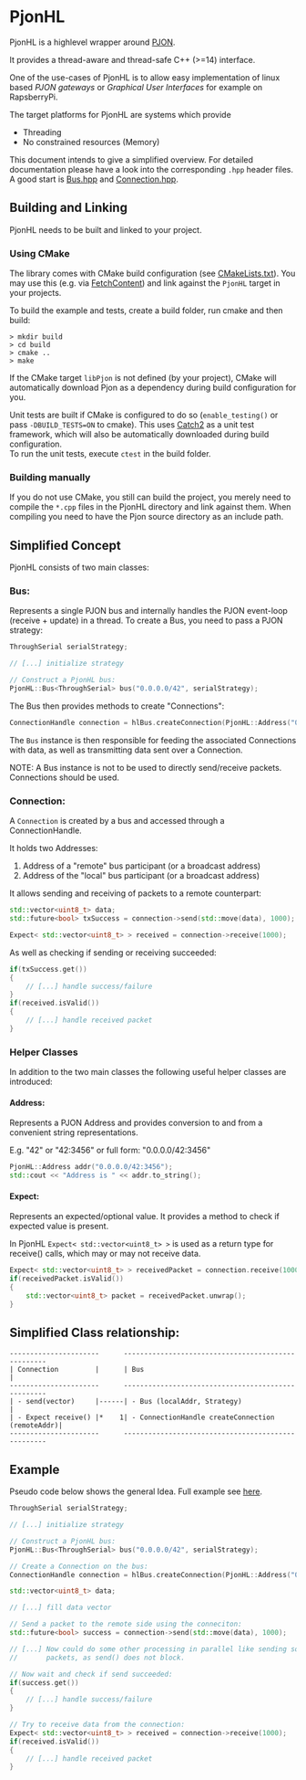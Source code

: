# PjonHL
PjonHL is a highlevel wrapper around [PJON](https://github.com/gioblu/PJON).

It provides a thread-aware and thread-safe C++ (>=14) interface. 

One of the use-cases of PjonHL is to allow easy implementation of linux based
_PJON gateways_ or _Graphical User Interfaces_ for example on RapsberryPi.

The target platforms for PjonHL are systems which provide
- Threading
- No constrained resources (Memory)

This document intends to give a simplified overview. For detailed documentation
please have a look into the corresponding `.hpp` header files. A good start is
[Bus.hpp](./Bus.hpp) and [Connection.hpp](./Connection.hpp).

## Building and Linking
PjonHL needs to be built and linked to your project.

### Using CMake
The library comes with CMake build configuration (see [CMakeLists.txt](./CMakeLists.txt)).
You may use this (e.g. via
[FetchContent](https://cmake.org/cmake/help/latest/module/FetchContent.html))
and link against the `PjonHL` target in your projects.

To build the example and tests, create a build folder, run cmake and then build:
```
> mkdir build
> cd build
> cmake ..
> make
```

If the CMake target `libPjon` is not defined (by your project), CMake will
automatically download Pjon as a dependency during build configuration for you.

Unit tests are built if CMake is configured to do so (`enable_testing()` or
pass `-DBUILD_TESTS=ON` to cmake).
This uses [Catch2](https://github.com/catchorg/Catch2) as a unit test framework,
which will also be automatically downloaded during build configuration.  
To run the unit tests, execute `ctest` in the build folder.

### Building manually
If you do not use CMake, you still can build the project, you merely need to
compile the `*.cpp` files in the PjonHL directory and link against them. When
compiling you need to have the Pjon source directory as an include path.

## Simplified Concept
PjonHL consists of two main classes:

### Bus:
Represents a single PJON bus and internally handles the PJON event-loop
(receive + update) in a thread. To create a Bus, you need to pass a PJON strategy:

```C++
ThroughSerial serialStrategy;

// [...] initialize strategy

// Construct a PjonHL bus:
PjonHL::Bus<ThroughSerial> bus("0.0.0.0/42", serialStrategy);
```

The Bus then provides methods to create "Connections":

```C++
ConnectionHandle connection = hlBus.createConnection(PjonHL::Address("0.0.0.0/53"));
```

The `Bus` instance is then responsible for feeding the associated Connections
with data, as well as transmitting data sent over a Connection.

NOTE: A Bus instance is not to be used to directly send/receive packets. Connections should be used.

### Connection:
A `Connection` is created by a bus and accessed through a ConnectionHandle.

It holds two Addresses:
   1. Address of a "remote" bus participant (or a broadcast address)
   2. Address of the "local" bus participant (or a broadcast address)

It allows sending and receiving of packets to a remote counterpart:
```C++
std::vector<uint8_t> data;
std::future<bool> txSuccess = connection->send(std::move(data), 1000);

Expect< std::vector<uint8_t> > received = connection->receive(1000);
```

As well as checking if sending or receiving succeeded:
```C++
if(txSuccess.get())
{
    // [...] handle success/failure
}
if(received.isValid())
{
    // [...] handle received packet
}

```

### Helper Classes
In addition to the two main classes the following useful helper classes are
introduced:

#### Address:
Represents a PJON Address and provides conversion to and from a convenient
string representations.

E.g. "42" or "42:3456" or full form: "0.0.0.0/42:3456"
```C++
PjonHL::Address addr("0.0.0.0/42:3456");
std::cout << "Address is " << addr.to_string();
```

#### Expect:
Represents an expected/optional value.
It provides a method to check if expected value is present.

In PjonHL `Expect< std::vector<uint8_t> >` is used as a return type for
receive() calls, which may or may not receive data.
```C++
Expect< std::vector<uint8_t> > receivedPacket = connection.receive(1000);
if(receivedPacket.isValid())
{
    std::vector<uint8_t> packet = receivedPacket.unwrap();
}
```

## Simplified Class relationship:
```
----------------------      ---------------------------------------------------
| Connection         |      | Bus                                             |
----------------------      ---------------------------------------------------
| - send(vector)     |------| - Bus (localAddr, Strategy)                     |
| - Expect receive() |*    1| - ConnectionHandle createConnection (remoteAddr)|
----------------------      ---------------------------------------------------
```

## Example
Pseudo code below shows the general Idea.
Full example see [here](./examples/throughSerialTxRx.cpp).
```C++
ThroughSerial serialStrategy;

// [...] initialize strategy

// Construct a PjonHL bus:
PjonHL::Bus<ThroughSerial> bus("0.0.0.0/42", serialStrategy);

// Create a Connection on the bus:
ConnectionHandle connection = hlBus.createConnection(PjonHL::Address("0.0.0.0/53"));

std::vector<uint8_t> data;

// [...] fill data vector

// Send a packet to the remote side using the conneciton:
std::future<bool> success = connection->send(std::move(data), 1000);

// [...] Now could do some other processing in parallel like sending some other
//       packets, as send() does not block.

// Now wait and check if send succeeded:
if(success.get())
{
    // [...] handle success/failure
}

// Try to receive data from the connection:
Expect< std::vector<uint8_t> > received = connection->receive(1000);
if(received.isValid())
{
    // [...] handle received packet
}

```

